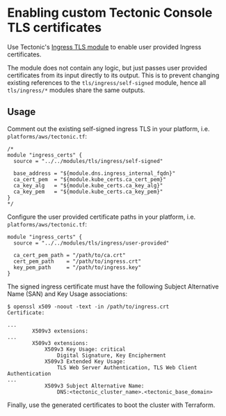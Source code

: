 # Enabling custom Tectonic Console TLS certificates

Use Tectonic's [Ingress TLS module][ingress-module] to enable user provided Ingress certificates.

The module does not contain any logic, but just passes user provided certificates from its input directly to its output. This is to prevent changing existing references to the `tls/ingress/self-signed` module, hence all `tls/ingress/*` modules share the same outputs.

## Usage

Comment out the existing self-signed ingress TLS in your platform, i.e. `platforms/aws/tectonic.tf`:

```
/*
module "ingress_certs" {
  source = "../../modules/tls/ingress/self-signed"

  base_address = "${module.dns.ingress_internal_fqdn}"
  ca_cert_pem  = "${module.kube_certs.ca_cert_pem}"
  ca_key_alg   = "${module.kube_certs.ca_key_alg}"
  ca_key_pem   = "${module.kube_certs.ca_key_pem}"
}
*/
```

Configure the user provided certificate paths in your platform, i.e. `platforms/aws/tectonic.tf`:

```
module "ingress_certs" {
  source = "../../modules/tls/ingress/user-provided"

  ca_cert_pem_path = "/path/to/ca.crt"
  cert_pem_path    = "/path/to/ingress.crt"
  key_pem_path     = "/path/to/ingress.key"
}
```

The signed ingress certificate must have the following Subject Alternative Name (SAN) and Key Usage associations:

```
$ openssl x509 -noout -text -in /path/to/ingress.crt
Certificate:

...
        X509v3 extensions:
...
        X509v3 extensions:
            X509v3 Key Usage: critical
                Digital Signature, Key Encipherment
            X509v3 Extended Key Usage:
                TLS Web Server Authentication, TLS Web Client Authentication
...
            X509v3 Subject Alternative Name:
                DNS:<tectonic_cluster_name>.<tectonic_base_domain>
```

Finally, use the generated certificates to boot the cluster with Terraform.


[ingress-module]: https://github.com/coreos/tectonic-installer/tree/master/modules/tls/ingress/

